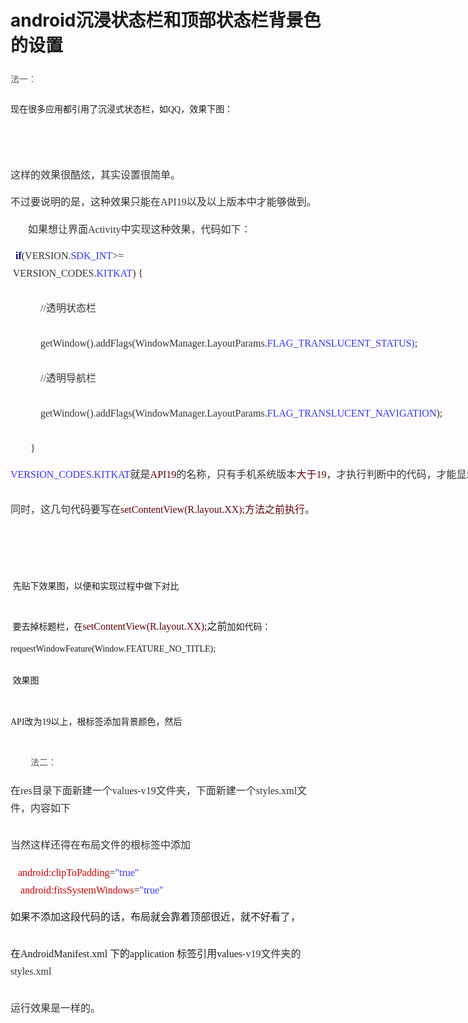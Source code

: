 # android沉浸状态栏和顶部状态栏背景色的设置

<div id="article_content" class="article_content">

<span style="font-family:'Microsoft Yahei'; line-height:28px; text-indent:32px"></span>
<h3 id="一概述" style="font-size:16px; color:rgb(85,85,85); margin:0.8em 0px; padding:0px; font-weight:100; font-family:'microsoft yahei'; line-height:35px">
<span style="font-family:'microsoft yahei'; font-size:14px; line-height:35px">法一：</span></h3>
<p style="margin-top:0px; margin-bottom:1.1em; padding-top:0px; padding-bottom:0px; font-family:'microsoft yahei'; line-height:35px">
<span style="font-size:14px">现在很多应用都引用了沉浸式状态栏，如QQ，效果下图：</span></p>
<p style="font-size:14px; color:rgb(85,85,85); margin-top:0px; margin-bottom:1.1em; padding-top:0px; padding-bottom:0px; font-family:'microsoft yahei'; line-height:35px">
<img src="http://img.blog.csdn.net/20160726093554229?watermark/2/text/aHR0cDovL2Jsb2cuY3Nkbi5uZXQv/font/5a6L5L2T/fontsize/400/fill/I0JBQkFCMA==/dissolve/70/gravity/Center" alt=""><br>
</p>
<p style="font-size:14px; color:rgb(85,85,85); margin-top:0px; margin-bottom:1.1em; padding-top:0px; padding-bottom:0px; font-family:'microsoft yahei'; line-height:35px">
<span style="color:rgb(51,51,51); font-family:'Microsoft Yahei'; font-size:16px; line-height:28px"><br>
</span></p>
<p style="font-size:14px; color:rgb(85,85,85); margin-top:0px; margin-bottom:1.1em; padding-top:0px; padding-bottom:0px; font-family:'microsoft yahei'; line-height:35px">
<span style="color:rgb(51,51,51); font-family:'Microsoft Yahei'; font-size:16px; line-height:28px"><span style="color:rgb(51,51,51); font-family:'Microsoft Yahei'; font-size:16px; line-height:28px; text-indent:32px">这样的效果很酷炫，其实设置很简单。</span></span></p>
<p style="font-size:14px; color:rgb(85,85,85); margin-top:0px; margin-bottom:1.1em; padding-top:0px; padding-bottom:0px; font-family:'microsoft yahei'; line-height:35px">
<span style="color:rgb(51,51,51); font-family:'Microsoft Yahei'; font-size:16px; line-height:28px">不过要说明的是，这种效果只能在API19以及以上版本中才能够做到。</span></p>
<p><span style="color:rgb(51,51,51); font-family:'Microsoft Yahei'; font-size:16px; line-height:28px"><span style="color:rgb(51,51,51); font-family:'Microsoft Yahei'; font-size:16px; line-height:28px; text-indent:32px"><span style="color:rgb(51,51,51); font-family:'Microsoft Yahei'; font-size:16px; line-height:28px; text-indent:32px"><span style="color:rgb(51,51,51); font-family:'Microsoft Yahei'; font-size:16px; line-height:28px; text-indent:32px">&nbsp;
 &nbsp; &nbsp; &nbsp;如果想让界面Activity中实现这种效果，代码如下：</span>&nbsp;</span><br>
</span></span></p>
<p><span style="font-family:'Microsoft Yahei'; font-size:16px; line-height:28px"><span style="font-family:'Microsoft Yahei'; font-size:16px; line-height:28px; text-indent:32px"><span style="font-family:'Microsoft Yahei'; font-size:16px; line-height:28px; text-indent:32px"><span style="color:#333333">&nbsp;&nbsp;</span><span style="white-space:pre"><span style="color:#333333"></span><span style="color:#000099; background-color:rgb(255,255,255)"><strong>if</strong></span><span style="color:#333333">(VERSION.</span><span style="color:#3333ff">SDK_INT</span><span style="color:#333333">&gt;=
 VERSION_CODES.</span><span style="background-color:rgb(255,255,255)"><span style="color:#3333ff">KITKAT</span></span><span style="color:#333333">) {<br>
&nbsp; &nbsp; &nbsp; &nbsp; &nbsp; &nbsp; //透明状态栏<br>
&nbsp; &nbsp; &nbsp; &nbsp; &nbsp; &nbsp; getWindow().addFlags(WindowManager.LayoutParams.</span><span style="color:#3333ff">FLAG_TRANSLUCENT_STATUS)</span><span style="color:#333333">;<br>
&nbsp; &nbsp; &nbsp; &nbsp; &nbsp; &nbsp; //透明导航栏<br>
&nbsp; &nbsp; &nbsp; &nbsp; &nbsp; &nbsp; getWindow().addFlags(WindowManager.LayoutParams.</span><span style="background-color:rgb(255,255,255)"><span style="color:#3333ff">FLAG_TRANSLUCENT_NAVIGATION</span></span><span style="color:#333333">);<br>
&nbsp; &nbsp; &nbsp; &nbsp; }</span></span></span></span></span></p>
<p><span style="font-family:'Microsoft Yahei'; font-size:16px; line-height:28px"><span style="font-family:'Microsoft Yahei'; font-size:16px; line-height:28px; text-indent:32px"><span style="font-family:'Microsoft Yahei'; font-size:16px; line-height:28px; text-indent:32px"><span style="white-space:pre"><span style="color:rgb(51,51,51); font-family:'Microsoft Yahei'; font-size:16px; line-height:28px; text-indent:32px"></span><span style="font-family:'Microsoft Yahei'; font-size:16px; line-height:28px; text-indent:32px"><span style="color:#3333ff">VERSION_CODES.KITKAT</span></span><span style="color:rgb(51,51,51); font-family:'Microsoft Yahei'; font-size:16px; line-height:28px; text-indent:32px">就是</span><span style="font-family:'Microsoft Yahei'; font-size:16px; line-height:28px; text-indent:32px"><span style="color:#660000">API19</span></span><span style="color:rgb(51,51,51); font-family:'Microsoft Yahei'; font-size:16px; line-height:28px; text-indent:32px">的名称，只有手机系统版本</span><span style="font-family:'Microsoft Yahei'; font-size:16px; line-height:28px; text-indent:32px"><span style="color:#660000">大于19</span></span><span style="color:rgb(51,51,51); font-family:'Microsoft Yahei'; font-size:16px; line-height:28px; text-indent:32px">，才执行判断中的代码，才能显示沉浸状态栏的效果。&nbsp;</span><br style="color:rgb(51,51,51); font-family:'Microsoft Yahei'; font-size:16px; line-height:28px; text-indent:32px">
<span style="color:rgb(51,51,51); font-family:'Microsoft Yahei'; font-size:16px; line-height:28px; text-indent:32px">同时，这几句代码要写在</span><span style="font-family:'Microsoft Yahei'; font-size:16px; line-height:28px; text-indent:32px"><span style="color:#660000">setContentView(R.layout.XX);方法之前执行</span></span><span style="color:rgb(51,51,51); font-family:'Microsoft Yahei'; font-size:16px; line-height:28px; text-indent:32px">。</span><span style="color:#333333"><br>
</span></span></span></span></span></p>
<p><a target="_blank" target="_blank" name="t1" style="font-family:'microsoft yahei'; line-height:35px; font-size:16px; text-indent:32px; color:rgb(12,137,207); background-color:rgb(255,255,255)"><br>
</a></p>
<span style="line-height:28px"></span>
<p style="font-family:'microsoft yahei'; margin-top:0px; margin-bottom:1.1em; padding-top:0px; padding-bottom:0px; line-height:35px">
<span style="font-size:14px">&nbsp;先贴下效果图，以便和实现过程中做下对比</span></p>
<p style="font-family:'microsoft yahei'; margin-top:0px; margin-bottom:1.1em; padding-top:0px; padding-bottom:0px; line-height:35px">
<span style="font-size:14px"><img src="http://img.blog.csdn.net/20160726094643225?watermark/2/text/aHR0cDovL2Jsb2cuY3Nkbi5uZXQv/font/5a6L5L2T/fontsize/400/fill/I0JBQkFCMA==/dissolve/70/gravity/Center" alt=""><br>
</span></p>
<p style="font-family:'microsoft yahei'; margin-top:0px; margin-bottom:1.1em; padding-top:0px; padding-bottom:0px; line-height:35px">
<span style="font-size:14px">&nbsp;要去掉标题栏，在<span style="color:rgb(102,0,0); font-family:'Microsoft Yahei'; font-size:16px; line-height:28px; text-indent:32px; white-space:pre">setContentView(R.layout.XX);</span><span style="font-family:'Microsoft Yahei'; font-size:16px; line-height:28px; text-indent:32px; white-space:pre">之前</span><span style="font-family:'microsoft yahei'; font-size:14px; line-height:35px">加如代码：</span><span style="font-family:'microsoft yahei'; font-size:14px; line-height:35px">requestWindowFeature(Window.FEATURE_NO_TITLE);</span></span></p>
<p style="font-family:'microsoft yahei'; margin-top:0px; margin-bottom:1.1em; padding-top:0px; padding-bottom:0px; line-height:35px">
<span style="font-size:14px"><span style="font-family:'microsoft yahei'; font-size:14px; line-height:35px"><span style="font-family:'microsoft yahei'; font-size:14px; line-height:35px">&nbsp;效果图</span><br>
</span></span></p>
<p style="font-family:'microsoft yahei'; margin-top:0px; margin-bottom:1.1em; padding-top:0px; padding-bottom:0px; line-height:35px">
<span style="font-size:14px"><span style="font-family:'microsoft yahei'; font-size:14px; line-height:35px"><span style="font-family:'microsoft yahei'; font-size:14px; line-height:35px"><img src="http://img.blog.csdn.net/20160726094948813?watermark/2/text/aHR0cDovL2Jsb2cuY3Nkbi5uZXQv/font/5a6L5L2T/fontsize/400/fill/I0JBQkFCMA==/dissolve/70/gravity/Center" alt=""><br>
</span></span></span></p>
<p style="font-family:'microsoft yahei'; margin-top:0px; margin-bottom:1.1em; padding-top:0px; padding-bottom:0px; line-height:35px">
<span style="font-size:14px">API改为19以上，根标签添加背景颜色，然后</span></p>
<p style="font-family:'microsoft yahei'; margin-top:0px; margin-bottom:1.1em; padding-top:0px; padding-bottom:0px; line-height:35px">
<span style="font-size:14px"><img src="http://img.blog.csdn.net/20160726100426357?watermark/2/text/aHR0cDovL2Jsb2cuY3Nkbi5uZXQv/font/5a6L5L2T/fontsize/400/fill/I0JBQkFCMA==/dissolve/70/gravity/Center" alt=""><br>
</span></p>
<p style="margin-top:0px; margin-bottom:1.1em; padding-top:0px; padding-bottom:0px; line-height:35px">
<span style="font-family:Microsoft YaHei; font-size:14px"></span></p>
<h3 id="一概述" style="text-indent:32px; font-size:16px; color:rgb(85,85,85); margin:0.8em 0px; padding:0px; font-weight:100; font-family:'microsoft yahei'; line-height:35px">
<span style="font-size:14px">法二：</span></h3>
<p></p>
<p style="margin-top:0px; margin-bottom:1.1em; padding-top:0px; padding-bottom:0px; line-height:35px">
<span style="font-family:Microsoft YaHei; font-size:14px"><span style="color:rgb(51,51,51); font-family:'Microsoft Yahei'; font-size:16px; line-height:28px; text-indent:32px">在res目录下面新建一个values-v19文件夹，下面新建一个styles.xml文件，内容如下</span><br>
</span></p>
<p style="margin-top:0px; margin-bottom:1.1em; padding-top:0px; padding-bottom:0px; line-height:35px">
<span style="font-family:Microsoft YaHei; font-size:14px"><span style="color:rgb(51,51,51); font-family:'Microsoft Yahei'; font-size:16px; line-height:28px; text-indent:32px"><img src="http://img.blog.csdn.net/20160726095410080?watermark/2/text/aHR0cDovL2Jsb2cuY3Nkbi5uZXQv/font/5a6L5L2T/fontsize/400/fill/I0JBQkFCMA==/dissolve/70/gravity/Center" alt=""><br>
</span></span></p>
<p style="margin-top:0px; margin-bottom:1.1em; padding-top:0px; padding-bottom:0px; line-height:35px">
<span style="font-family:Microsoft YaHei; font-size:14px"><span style="color:rgb(51,51,51); font-family:'Microsoft Yahei'; font-size:16px; line-height:28px; text-indent:32px">当然这样还得在布局文件的根标签中添加</span></span></p>
<p style="margin-top:0px; margin-bottom:1.1em; padding-top:0px; padding-bottom:0px; line-height:35px">
<span style="font-family:Microsoft YaHei; font-size:14px"><span style="color:rgb(51,51,51); font-family:'Microsoft Yahei'; font-size:16px; line-height:28px; text-indent:32px">&nbsp; &nbsp;</span><span style="font-family:'Microsoft Yahei'; font-size:16px; line-height:28px; text-indent:32px"><span style="color:#cc0000">android:clipToPadding</span></span><span style="font-family:'Microsoft Yahei'; font-size:16px; line-height:28px; text-indent:32px"><span style="color:#333333">=</span><span style="color:#3333ff">&quot;true&quot;&nbsp;</span><br>
&nbsp; &nbsp;&nbsp;<span style="color:#cc0000">android:fitsSystemWindows</span></span><span style="color:rgb(51,51,51); font-family:'Microsoft Yahei'; font-size:16px; line-height:28px; text-indent:32px">=</span><span style="font-family:'Microsoft Yahei'; font-size:16px; line-height:28px; text-indent:32px"><span style="color:#3333ff">&quot;true&quot;</span><br>
</span></span></p>
<p style="margin-top:0px; margin-bottom:1.1em; padding-top:0px; padding-bottom:0px; line-height:35px">
<span style="font-family:Microsoft YaHei; font-size:14px"><span style="font-family:'Microsoft Yahei'; font-size:16px; line-height:28px; text-indent:32px">如果不添加这段代码的话，布局就会靠着顶部很近，就不好看了，</span></span></p>
<p style="margin-top:0px; margin-bottom:1.1em; padding-top:0px; padding-bottom:0px; line-height:35px">
<span style="font-family:Microsoft YaHei; font-size:14px"><span style="font-family:'Microsoft Yahei'; font-size:16px; line-height:28px; text-indent:32px"><img src="http://img.blog.csdn.net/20160726100555710?watermark/2/text/aHR0cDovL2Jsb2cuY3Nkbi5uZXQv/font/5a6L5L2T/fontsize/400/fill/I0JBQkFCMA==/dissolve/70/gravity/Center" alt=""><br>
</span></span></p>
<p style="margin-top:0px; margin-bottom:1.1em; padding-top:0px; padding-bottom:0px; line-height:35px">
<span style="font-family:Microsoft YaHei; font-size:14px"><span style="font-family:'Microsoft Yahei'; font-size:16px; line-height:28px; text-indent:32px">在AndroidManifest.xml 下的application 标签引用values<span style="color:rgb(51,51,51); font-family:'Microsoft Yahei'; font-size:16px; line-height:28px; text-indent:32px">-v19文件夹的styles.xml</span></span></span></p>
<p style="margin-top:0px; margin-bottom:1.1em; padding-top:0px; padding-bottom:0px; line-height:35px">
<span style="font-family:Microsoft YaHei; font-size:14px"><span style="font-family:'Microsoft Yahei'; font-size:16px; line-height:28px; text-indent:32px"><span style="color:rgb(51,51,51); font-family:'Microsoft Yahei'; font-size:16px; line-height:28px; text-indent:32px"><img src="http://img.blog.csdn.net/20160726101142369?watermark/2/text/aHR0cDovL2Jsb2cuY3Nkbi5uZXQv/font/5a6L5L2T/fontsize/400/fill/I0JBQkFCMA==/dissolve/70/gravity/Center" alt=""><br>
</span></span></span></p>
<p style="margin-top:0px; margin-bottom:1.1em; padding-top:0px; padding-bottom:0px; line-height:35px">
<span style="font-family:Microsoft YaHei; font-size:14px"><span style="font-family:'Microsoft Yahei'; font-size:16px; line-height:28px; text-indent:32px"><span style="color:rgb(51,51,51); font-family:'Microsoft Yahei'; font-size:16px; line-height:28px; text-indent:32px">运行效果是一样的。</span></span></span></p>
</div>
